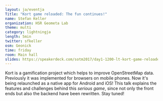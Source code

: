 ```yaml
---
layout: ja/eventja
Title: "Kort game reloaded: The fun continues!"
name: Stefan Keller
organization: HSR Geometa Lab
theme: multi
category: lightningja
length: 5min
twitter: sfkeller
osm: Geonick
time: friday
room: Main hall
slides: https://speakerdeck.com/sotm2017/day1-1200-lt-kort-game-reloaded
---
```

Kort is a gamification project which helps to improve OpenStreetMap data. Previously it was implemented for browsers on mobile phones. Now it's being relaunched as a native app for Android and iOS! This talk explains the features and challenges behind this _serious game_, since not only the front ends but also the backend have been rewritten. Stay tuned!

